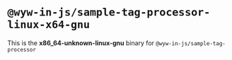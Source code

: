 # `@wyw-in-js/sample-tag-processor-linux-x64-gnu`

This is the **x86_64-unknown-linux-gnu** binary for `@wyw-in-js/sample-tag-processor`
